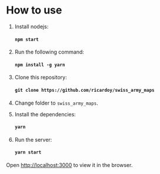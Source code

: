 # How to use

1. Install nodejs:

    #### `npm start`

2. Run the following command:

    #### `npm install -g yarn`

3. Clone this repository:

    #### `git clone https://github.com/ricardoy/swiss_army_maps`

4. Change folder to `swiss_army_maps`.

5. Install the dependencies:

    #### `yarn`

6. Run the server:

    #### `yarn start`

Open [http://localhost:3000](http://localhost:3000) to view it in the browser.
